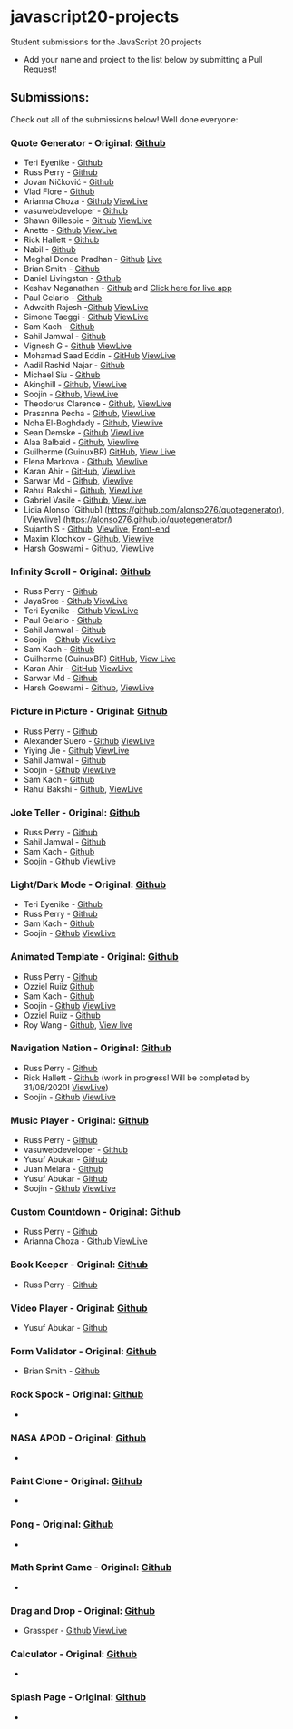 # javascript20-projects

Student submissions for the JavaScript 20 projects

- Add your name and project to the list below by submitting a Pull Request!

## Submissions:

Check out all of the submissions below! Well done everyone:

### Quote Generator - Original: [Github](https://github.com/JacintoDesign/quote-generator)

- Teri Eyenike - [Github](https://github.com/Terieyenike/quotegenerator)
- Russ Perry - [Github](https://github.com/rperry99/quote-generator)
- Jovan Ničković - [Github](https://github.com/jovannickovic/quote-generator)
- Vlad Flore - [Github](https://vladflore.github.io/quote-generator)
- Arianna Choza - [Github](https://github.com/unachoza/quote-generator) [ViewLive](https://unachoza.github.io/quote-generator/)
- vasuwebdeveloper - [Github](https://github.com/vasuwebdeveloper/quote-generator)
- Shawn Gillespie - [Github](https://github.com/ShawnGillespie/prof-pongles-quote-generator) [ViewLive](https://shawngillespie.github.io/prof-pongles-quote-generator)
- Anette - [Github](https://github.com/RedSquirrrel/quote-generator) [ViewLive](https://redsquirrrel.github.io/quote-generator/)
- Rick Hallett - [Github](https://github.com/rickhallett/quote-generator)
- Nabil - [Github](https://github.com/nabilnm/Quote-generator)
- Meghal Donde Pradhan - [Github](https://github.com/meghaldonde/quote-generator.github.io) [Live](https://meghaldonde.github.io/quote-generator.github.io/)
- Brian Smith - [Github](https://github.com/theautoroboto/Execuse-Generator)
- Daniel Livingston - [Github](https://github.com/DanielLivingston32/Quote-Generator)
- Keshav Naganathan - [Github](https://github.com/DevKesh/quote_app) and [Click here for live app](https://generator-quotes.netlify.app/)
- Paul Gelario - [Github](https://github.com/pauldavid23/quote-generator)
- Adwaith Rajesh -[Github](https://github.com/Adwaith123/Quote-generator) [ViewLive](https://adwaith123.github.io/Quote-generator/)
- Simone Taeggi - [Github](https://github.com/simotae14/quote-tae-generator) [ViewLive](https://simotae14.github.io/quote-tae-generator/)
- Sam Kach - [Github](https://github.com/rizamoyi/quote-generator)
- Sahil Jamwal - [Github](https://github.com/sahiljamwal/Programming-Quote-Generator)
- Vignesh G - [Github](https://github.com/VigneshG1616/Quote_Generator_Modified) [ViewLive](https://vigneshg1616.github.io/Quote_Generator_Modified/)
- Mohamad Saad Eddin - [GitHub](https://github.com/MHD22/Quote-Generator-React-APP) [ViewLive](https://mhd22.github.io/Quote-Generator-React-APP/)
- Aadil Rashid Najar - [Github](https://github.com/Aadil-Rashid/Eid-mubarak)
- Michael Siu - [Github](https://github.com/mics13/QuoteGenerator)
- Akinghill - [Github](https://github.com/Akinghill/Quote-Machine), [ViewLive](https://akinghill.github.io/Quote-Machine/)
- Soojin - [Github](https://github.com/ehdgodgka/quote-generator), [ViewLive](https://ehdgodgka.github.io/quote-generator/)
- Theodorus Clarence - [Github](https://github.com/theodorusclarence/quote-generator), [ViewLive](https://theodorusclarence.github.io/quote-generator/)
- Prasanna Pecha - [Github](https://github.com/pechaprasanna/quote-generator), [ViewLive](https://pechaprasanna.github.io/quote-generator/)
- Noha El-Boghdady - [Github](https://github.com/nohaelboghdady/QuoteGenerator), [Viewlive](https://nohaelboghdady.github.io/QuoteGenerator/)
- Sean Demske - [Github](https://github.com/SeanDemske/Quote-Generator) [ViewLive](https://seandemske.github.io/Quote-Generator/)
- Alaa Balbaid - [Github](https://github.com/alaa140101/quote-generator), [Viewlive](https://alaa140101.github.io/quote-generator/)
- Guilherme (GuinuxBR) [GitHub](https://github.com/guinuxbr/chucks-jokes), [View Live](https://chucksjokes.netlify.app/)
- Elena Markova - [Github](https://github.com/webkwondo/quote-generator), [Viewlive](https://webkwondo.github.io/quote-generator/)
- Karan Ahir - [GitHub](https://github.com/karanahir9/Quote-Genrator), [ViewLive](https://karanahir9.github.io/Quote-Genrator/)
- Sarwar Md - [Github](https://github.com/Sarwar-Md/quote_), [Viewlive](https://sarwar-md.github.io/quote_/)
- Rahul Bakshi - [Github](https://github.com/rahulbakshi4/get-me-a-quote), [ViewLive](https://rahulbakshi4.github.io/get-me-a-quote/)
- Gabriel Vasile - [Github](https://github.com/ItsGabeYo/QuoteGenerator), [ViewLive](https://itsgabeyo.github.io/QuoteGenerator/)
- Lidia Alonso [Github] (https://github.com/alonso276/quotegenerator), [Viewlive] (https://alonso276.github.io/quotegenerator/)
- Sujanth S - [Github](https://github.com/sujanth21/quote_generator_api), [Viewlive](https://suj-quote-generator.herokuapp.com/api/v1/quotes/random), [Front-end](https://suj-quote-generator.herokuapp.com/)
- Maxim Klochkov - [Github](https://github.com/eastmann/quote-generator), [Viewlive](https://eastmann.github.io/quote-generator/)
- Harsh Goswami - [Github](https://github.com/astomak/random_qoute_generator), [ViewLive](https://astomak.github.io/random_qoute_generator/)

### Infinity Scroll - Original: [Github](https://github.com/JacintoDesign/infinite-scroll)

- Russ Perry - [Github](https://github.com/rperry99/infinite-scroll)
- JayaSree - [Github](https://github.com/Jayasree77/Front-end/tree/master/Infinite%20Scroll) [ViewLive](https://codepen.io/Jayasree_0708/full/ZEQmVEd)
- Teri Eyenike - [Github](https://github.com/Terieyenike/infinity/tree/master) [ViewLive](https://infinit.netlify.app/)
- Paul Gelario - [Github](https://pauldavid23.github.io/InfiniteScrollAPI/)
- Sahil Jamwal - [Github](https://github.com/sahiljamwal/Unsplashed-Infinite-Scroller)
- Soojin - [Github](https://github.com/ehdgodgka/js20-infinity-scroll) [ViewLive](https://ehdgodgka.github.io/js20-infinity-scroll/)
- Sam Kach - [Github](https://github.com/rizamoyi/infinite-scroll)
- Guilherme (GuinuxBR) [GitHub](https://github.com/guinuxbr/infinite-dogs), [View Live](https://infinitedogs.netlify.app/)
- Karan Ahir - [GitHub](https://github.com/karanahir9/Infinity-Scroll) [ViewLive](https://karanahir9.github.io/Infinity-Scroll/)
- Sarwar Md - [Github](https://github.com/Sarwar-Md/lens.git)
- Harsh Goswami - [Github](https://github.com/astomak/masonry_image_gallery), [ViewLive](https://astomak.github.io/masonry_image_gallery/)

### Picture in Picture - Original: [Github](https://github.com/JacintoDesign/picture-in-picture)

- Russ Perry - [Github](https://github.com/rperry99/picture-in-picture)
- Alexander Suero - [Github](https://github.com/alexandersuerof/Picture-in-Picture) [ViewLive](https://alexandersuerof.github.io/Picture-in-Picture/)
- Yiying Jie - [Github](https://github.com/yjie28/jsp-picture-in-picture) [ViewLive](https://yjie28.github.io/jsp-picture-in-picture/)
- Sahil Jamwal - [Github](https://github.com/sahiljamwal/Picture-in-Picture)
- Soojin - [Github](https://github.com/ehdgodgka/js20-picture-in-picture) [ViewLive](https://ehdgodgka.github.io/js20-picture-in-picture/)
- Sam Kach - [Github](https://github.com/rizamoyi/picture-in-picture)
- Rahul Bakshi - [Github](https://github.com/rahulbakshi4/picture-in-pcture), [ViewLive](https://rahulbakshi4.github.io/picture-in-picture/)  

### Joke Teller - Original: [Github](https://github.com/JacintoDesign/joke-teller/)

- Russ Perry - [Github](https://github.com/rperry99/joke-teller)
- Sahil Jamwal - [Github](https://github.com/sahiljamwal/Programming-Joke-Teller)
- Sam Kach - [Github](https://github.com/rizamoyi/joke-teller)
- Soojin - [Github](https://github.com/ehdgodgka/joke-teller) [ViewLive](https://ehdgodgka.github.io/joke-teller/)
### Light/Dark Mode - Original: [Github](https://github.com/JacintoDesign/light-dark-mode)

- Teri Eyenike - [Github](https://github.com/Terieyenike/Reefit)
- Russ Perry - [Github](https://github.com/rperry99/light-dark-mode)
- Sam Kach - [Github](https://github.com/rizamoyi/light-dark-mode)
- Soojin - [Github](https://github.com/ehdgodgka/js20-dark-and-light) [ViewLive](https://ehdgodgka.github.io/js20-dark-and-light/)

### Animated Template - Original: [Github](https://github.com/JacintoDesign/animated-template)

- Russ Perry - [Github](https://github.com/rperry99/animation-template)
- Ozziel Ruiiz [Github](https://ozzielruiz.github.io/animated-template/)
- Sam Kach - [Github](https://github.com/rizamoyi/animated-template)
- Soojin - [Github](https://github.com/ehdgodgka/j20-animation) [ViewLive](https://ehdgodgka.github.io/j20-animation/)
- Ozziel Ruiiz - [Github](https://ozzielruiz.github.io/animated-template/)
- Roy Wang - [Github](https://github.com/falinwang/portfolio), [View live](https://falinwang.github.io/portfolio/)

### Navigation Nation - Original: [Github](https://github.com/JacintoDesign/animated-navigation)

- Russ Perry - [Github](https://github.com/rperry99/navigation-animation)
- Rick Hallett - [Github](https://github.com/rickhallett/crypto-io) (work in progress! Will be completed by 31/08/2020! [ViewLive](https://rickhallett.github.io/crypto-io-bundled/))
- Soojin - [Github](https://github.com/ehdgodgka/js20-navigation) [ViewLive](https://ehdgodgka.github.io/js20-navigation/)

### Music Player - Original: [Github](https://github.com/JacintoDesign/music-player)

- Russ Perry - [Github](https://github.com/rperry99/javascript-music-player)
- vasuwebdeveloper - [Github](https://github.com/vasuwebdeveloper/javascript20-projects)
- Yusuf Abukar - [Github](https://github.com/yusufabukar/audioplayer)
- Juan Melara - [Github](https://juanky256.github.io/Music-Player/)
- Yusuf Abukar - [Github](https://github.com/yusufabukar/audio-player/)
- Soojin - [Github](https://github.com/ehdgodgka/js20-music-player) [ViewLive](https://ehdgodgka.github.io/js20-music-player/)

### Custom Countdown - Original: [Github](https://github.com/JacintoDesign/custom-countdown)

- Russ Perry - [Github](https://github.com/rperry99/custom-countdown)
- Arianna Choza - [Github](https://github.com/unachoza/countdown) [ViewLive](https://unachoza.github.io/countdown)

### Book Keeper - Original: [Github](https://github.com/JacintoDesign/bookmark-app)

- Russ Perry - [Github](https://github.com/rperry99/book-keeper)

### Video Player - Original: [Github](https://github.com/JacintoDesign/video-player)

- Yusuf Abukar - [Github](https://github.com/yusufabukar/video-player/)

### Form Validator - Original: [Github](https://github.com/JacintoDesign/form-validation)

- Brian Smith - [Github](https://github.com/theautoroboto/TheAutoLotto)

### Rock Spock - Original: [Github](https://github.com/JacintoDesign/spock-rock-game)

-

### NASA APOD - Original: [Github](https://github.com/JacintoDesign/nasa-api-pictures)

-

### Paint Clone - Original: [Github](https://github.com/JacintoDesign/paint-clone)

-

### Pong - Original: [Github](https://github.com/JacintoDesign/pong-clone)

-

### Math Sprint Game - Original: [Github](https://github.com/JacintoDesign/math-sprint-game)

-

### Drag and Drop - Original: [Github](https://github.com/JacintoDesign/drag-and-drop)

-   Grassper - [Github](https://github.com/Grassper/organizer) [ViewLive](https://grassper.github.io/organizer/)

### Calculator - Original: [Github](https://github.com/JacintoDesign/calculator)

-

### Splash Page - Original: [Github](https://github.com/JacintoDesign/splash-page)

-
